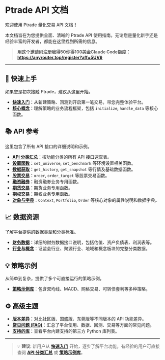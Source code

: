 # Ptrade API 文档

欢迎使用 Ptrade 量化交易 API 文档！

本文档旨在为您提供全面、清晰的 Ptrade API 使用指南。无论您是量化新手还是经验丰富的开发者，都能在这里找到所需的信息。

> **用这个邀请码注册我得50你得100美金Claude Code额度：https://anyrouter.top/register?aff=5UV9**
---

## 🚀 快速上手

如果您是初次接触 Ptrade，建议从这里开始。

-   **[快速入门](getting-started/quick-start.md)**：从新建策略、回测到开启第一笔交易，带您完整体验平台。
-   **[核心概念](getting-started/usage.md)**：理解策略的业务流程框架，包括 `initialize`, `handle_data` 等核心函数。

## 📚 API 参考

这里包含了所有 API 接口的详细说明和示例。

-   **[API 分类汇总](api-classification.md)**：按功能分类的所有 API 接口速查表。
-   **[设置函数](api-reference/settings.md)**：`set_universe`, `set_benchmark` 等环境设置相关函数。
-   **[数据获取](api-reference/market-data.md)**：`get_history`, `get_snapshot` 等行情及基础数据函数。
-   **[股票交易](api-reference/stock-trading.md)**：`order`, `order_target` 等股票交易函数。
-   **[融资融券](api-reference/margin-trading.md)**：融资融券业务专用函数。
-   **[期货交易](api-reference/futures.md)**：期货业务专用函数。
-   **[期权交易](api-reference/options.md)**：期权业务专用函数。
-   **[对象与字典](api-reference/objects.md)**：`Context`, `Portfolio`, `Order` 等核心对象的属性说明和数据字典。

## 📈 数据资源

了解平台提供的数据类型和分类标准。

-   **[财务数据](api-reference/financial-data.md)**：详细的财务数据接口说明，包括估值、资产负债表、利润表等。
-   **[行业与概念](industry-concept-data.md)**：证监会行业、聚源行业、地域和概念板块的完整分类数据。

## 💡 策略示例

从简单到复杂，提供了多个可直接运行的策略示例。

-   **[策略示例库](examples.md)**：包含双均线、MACD、网格交易、可转债套利等多种策略。

## ⚙️ 高级主题

-   **[版本差异](version-differences.md)**：对比社区版、国盛版、东莞版等不同版本的 API 功能差异。
-   **[常见问题 (FAQ)](advanced/faq.md)**：汇总了平台使用、数据、回测、交易等方面的常见问题。
-   **[支持的库](advanced/supported-libraries.md)**：查看平台内建支持的第三方 Python 库列表。

---

> 💡 **建议**: 新用户从 **[快速入门](getting-started/quick-start.md)** 开始，逐步了解平台功能。有经验的用户可直接查阅 **[API 分类汇总](api-classification.md)** 或 **[策略示例库](examples.md)**。
